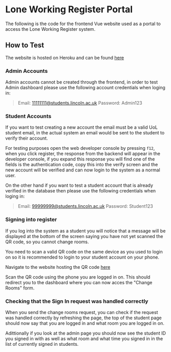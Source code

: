 # Lone Working Register Portal
The following is the code for the frontend Vue website used as a portal to access the Lone Working Register system.

## How to Test
The website is hosted on Heroku and can be found [here](https://radiant-forest-06530.herokuapp.com/login)

### Admin Accounts
Admin accounts cannot be created through the frontend, in order to test Admin dashboard please use the following account credentials when loging in: 

> Email: 11111111@students.lincoln.ac.uk
> Password: Admin123

### Student Accounts
If you want to test creating a new account the email must be a valid UoL student email, in the actual system an email would be sent to the student to verify their account.

For testing purposes open the web developer console by pressing `f12`, when you click register, the response from the backend will appear in the developer console, if you expand this response you will find one of the fields is the authentication code, copy this into the verify screen and the new account will be verified and can now login to the system as a normal user.

On the other hand if you want to test a student account that is already verified in the database then please use the following credentials when loging in:

> Email: 99999999@students.lincoln.ac.uk
> Password: Student123

### Signing into register
If you log into the system as a student you will notice that a message will be displayed at the bottom of the screen saying you have not yet scanned the QR code, so you cannot change rooms.

You need to scan a valid QR code on the same device as you used to login on so it is recommended to login to your student account on your phone.

Navigate to the website hosting the QR code [here](https://jakeswin.github.io/qr_site/)

Scan the QR code using the phone you are logged in on. This should redirect you to the dashboard where you can now acces the "Change Rooms" form.

### Checking that the Sign In request was handled correctly 
When you send the change rooms request, you can check if the request was handled correctly by refreshing the page, the top of the student page should now say that you are logged in and what room you are logged in on.

Adittionally if you look at the admin page you should now see the student ID you signed in with as well as what room and what time you signed in in the list of currently signed in students.